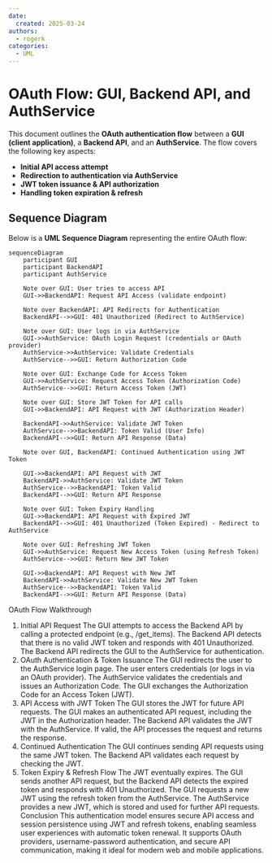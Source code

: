 ```yaml
---
date:
  created: 2025-03-24
authors:
  - rogerk
categories:
  - UML
---
```


# OAuth Flow: GUI, Backend API, and AuthService

This document outlines the **OAuth authentication flow** between a **GUI (client application)**, a **Backend API**, and an **AuthService**. The flow covers the following key aspects:

- **Initial API access attempt**
- **Redirection to authentication via AuthService**
- **JWT token issuance & API authorization**
- **Handling token expiration & refresh**

<!-- more -->

## **Sequence Diagram**

Below is a **UML Sequence Diagram** representing the entire OAuth flow:

```mermaid
sequenceDiagram
    participant GUI
    participant BackendAPI
    participant AuthService

    Note over GUI: User tries to access API
    GUI->>BackendAPI: Request API Access (validate endpoint)
    
    Note over BackendAPI: API Redirects for Authentication
    BackendAPI-->>GUI: 401 Unauthorized (Redirect to AuthService)
    
    Note over GUI: User logs in via AuthService
    GUI->>AuthService: OAuth Login Request (credentials or OAuth provider)
    AuthService->>AuthService: Validate Credentials
    AuthService-->>GUI: Return Authorization Code
    
    Note over GUI: Exchange Code for Access Token
    GUI->>AuthService: Request Access Token (Authorization Code)
    AuthService-->>GUI: Return Access Token (JWT)
    
    Note over GUI: Store JWT Token for API calls
    GUI->>BackendAPI: API Request with JWT (Authorization Header)
    
    BackendAPI->>AuthService: Validate JWT Token
    AuthService-->>BackendAPI: Token Valid (User Info)
    BackendAPI-->>GUI: Return API Response (Data)
    
    Note over GUI, BackendAPI: Continued Authentication using JWT Token
    
    GUI->>BackendAPI: API Request with JWT
    BackendAPI->>AuthService: Validate JWT Token
    AuthService-->>BackendAPI: Token Valid
    BackendAPI-->>GUI: Return API Response
    
    Note over GUI: Token Expiry Handling
    GUI->>BackendAPI: API Request with Expired JWT
    BackendAPI-->>GUI: 401 Unauthorized (Token Expired) - Redirect to AuthService
    
    Note over GUI: Refreshing JWT Token
    GUI->>AuthService: Request New Access Token (using Refresh Token)
    AuthService-->>GUI: Return New JWT Token
    
    GUI->>BackendAPI: API Request with New JWT
    BackendAPI->>AuthService: Validate New JWT Token
    AuthService-->>BackendAPI: Token Valid
    BackendAPI-->>GUI: Return API Response (Data)
```

OAuth Flow Walkthrough
1. Initial API Request
The GUI attempts to access the Backend API by calling a protected endpoint (e.g., /get_items).
The Backend API detects that there is no valid JWT token and responds with 401 Unauthorized.
The Backend API redirects the GUI to the AuthService for authentication.
2. OAuth Authentication & Token Issuance
The GUI redirects the user to the AuthService login page.
The user enters credentials (or logs in via an OAuth provider).
The AuthService validates the credentials and issues an Authorization Code.
The GUI exchanges the Authorization Code for an Access Token (JWT).
3. API Access with JWT Token
The GUI stores the JWT for future API requests.
The GUI makes an authenticated API request, including the JWT in the Authorization header.
The Backend API validates the JWT with the AuthService.
If valid, the API processes the request and returns the response.
4. Continued Authentication
The GUI continues sending API requests using the same JWT token.
The Backend API validates each request by checking the JWT.
5. Token Expiry & Refresh Flow
The JWT eventually expires.
The GUI sends another API request, but the Backend API detects the expired token and responds with 401 Unauthorized.
The GUI requests a new JWT using the refresh token from the AuthService.
The AuthService provides a new JWT, which is stored and used for further API requests.
Conclusion
This authentication model ensures secure API access and session persistence using JWT and refresh tokens, enabling seamless user experiences with automatic token renewal. It supports OAuth providers, username-password authentication, and secure API communication, making it ideal for modern web and mobile applications.